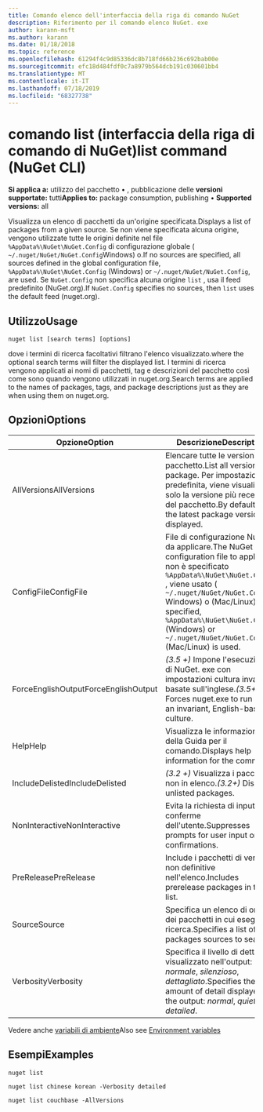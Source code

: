 ```yaml
---
title: Comando elenco dell'interfaccia della riga di comando NuGet
description: Riferimento per il comando elenco NuGet. exe
author: karann-msft
ms.author: karann
ms.date: 01/18/2018
ms.topic: reference
ms.openlocfilehash: 61294f4c9d85336dc8b718fd66b236c692bab00e
ms.sourcegitcommit: efc18d484fdf0c7a8979b564dcb191c030601bb4
ms.translationtype: MT
ms.contentlocale: it-IT
ms.lasthandoff: 07/18/2019
ms.locfileid: "68327738"
---
```

# <a name="list-command-nuget-cli"></a><span data-ttu-id="fe1d3-103">comando list (interfaccia della riga di comando di NuGet)</span><span class="sxs-lookup"><span data-stu-id="fe1d3-103">list command (NuGet CLI)</span></span>

<span data-ttu-id="fe1d3-104">**Si applica a:** utilizzo del pacchetto &bullet; , pubblicazione delle **versioni supportate:** tutti</span><span class="sxs-lookup"><span data-stu-id="fe1d3-104">**Applies to:** package consumption, publishing &bullet; **Supported versions:** all</span></span>

<span data-ttu-id="fe1d3-105">Visualizza un elenco di pacchetti da un'origine specificata.</span><span class="sxs-lookup"><span data-stu-id="fe1d3-105">Displays a list of packages from a given source.</span></span> <span data-ttu-id="fe1d3-106">Se non viene specificata alcuna origine, vengono utilizzate tutte le origini definite nel file `%AppData%\NuGet\NuGet.Config` di configurazione globale ( `~/.nuget/NuGet/NuGet.Config`Windows) o.</span><span class="sxs-lookup"><span data-stu-id="fe1d3-106">If no sources are specified, all sources defined in the global configuration file, `%AppData%\NuGet\NuGet.Config` (Windows) or `~/.nuget/NuGet/NuGet.Config`, are used.</span></span> <span data-ttu-id="fe1d3-107">Se `NuGet.Config` non specifica alcuna origine `list` , usa il feed predefinito (NuGet.org).</span><span class="sxs-lookup"><span data-stu-id="fe1d3-107">If `NuGet.Config` specifies no sources, then `list` uses the default feed (nuget.org).</span></span>

## <a name="usage"></a><span data-ttu-id="fe1d3-108">Utilizzo</span><span class="sxs-lookup"><span data-stu-id="fe1d3-108">Usage</span></span>

```cli
nuget list [search terms] [options]
```

<span data-ttu-id="fe1d3-109">dove i termini di ricerca facoltativi filtrano l'elenco visualizzato.</span><span class="sxs-lookup"><span data-stu-id="fe1d3-109">where the optional search terms will filter the displayed list.</span></span> <span data-ttu-id="fe1d3-110">I termini di ricerca vengono applicati ai nomi di pacchetti, tag e descrizioni del pacchetto così come sono quando vengono utilizzati in nuget.org.</span><span class="sxs-lookup"><span data-stu-id="fe1d3-110">Search terms are applied to the names of packages, tags, and package descriptions just as they are when using them on nuget.org.</span></span>

## <a name="options"></a><span data-ttu-id="fe1d3-111">Opzioni</span><span class="sxs-lookup"><span data-stu-id="fe1d3-111">Options</span></span>

| <span data-ttu-id="fe1d3-112">Opzione</span><span class="sxs-lookup"><span data-stu-id="fe1d3-112">Option</span></span> | <span data-ttu-id="fe1d3-113">Descrizione</span><span class="sxs-lookup"><span data-stu-id="fe1d3-113">Description</span></span> |
| --- | --- |
| <span data-ttu-id="fe1d3-114">AllVersions</span><span class="sxs-lookup"><span data-stu-id="fe1d3-114">AllVersions</span></span> | <span data-ttu-id="fe1d3-115">Elencare tutte le versioni di un pacchetto.</span><span class="sxs-lookup"><span data-stu-id="fe1d3-115">List all versions of a package.</span></span> <span data-ttu-id="fe1d3-116">Per impostazione predefinita, viene visualizzata solo la versione più recente del pacchetto.</span><span class="sxs-lookup"><span data-stu-id="fe1d3-116">By default, only the latest package version is displayed.</span></span> |
| <span data-ttu-id="fe1d3-117">ConfigFile</span><span class="sxs-lookup"><span data-stu-id="fe1d3-117">ConfigFile</span></span> | <span data-ttu-id="fe1d3-118">File di configurazione NuGet da applicare.</span><span class="sxs-lookup"><span data-stu-id="fe1d3-118">The NuGet configuration file to apply.</span></span> <span data-ttu-id="fe1d3-119">Se non è specificato `%AppData%\NuGet\NuGet.Config` , viene usato ( `~/.nuget/NuGet/NuGet.Config` Windows) o (Mac/Linux).</span><span class="sxs-lookup"><span data-stu-id="fe1d3-119">If not specified, `%AppData%\NuGet\NuGet.Config` (Windows) or `~/.nuget/NuGet/NuGet.Config` (Mac/Linux) is used.</span></span>|
| <span data-ttu-id="fe1d3-120">ForceEnglishOutput</span><span class="sxs-lookup"><span data-stu-id="fe1d3-120">ForceEnglishOutput</span></span> | <span data-ttu-id="fe1d3-121">*(3.5 +)* Impone l'esecuzione di NuGet. exe con impostazioni cultura invarianti basate sull'inglese.</span><span class="sxs-lookup"><span data-stu-id="fe1d3-121">*(3.5+)* Forces nuget.exe to run using an invariant, English-based culture.</span></span> |
| <span data-ttu-id="fe1d3-122">Help</span><span class="sxs-lookup"><span data-stu-id="fe1d3-122">Help</span></span> | <span data-ttu-id="fe1d3-123">Visualizza le informazioni della Guida per il comando.</span><span class="sxs-lookup"><span data-stu-id="fe1d3-123">Displays help information for the command.</span></span> |
| <span data-ttu-id="fe1d3-124">IncludeDelisted</span><span class="sxs-lookup"><span data-stu-id="fe1d3-124">IncludeDelisted</span></span> | <span data-ttu-id="fe1d3-125">*(3.2 +)* Visualizza i pacchetti non in elenco.</span><span class="sxs-lookup"><span data-stu-id="fe1d3-125">*(3.2+)* Display unlisted packages.</span></span> |
| <span data-ttu-id="fe1d3-126">NonInteractive</span><span class="sxs-lookup"><span data-stu-id="fe1d3-126">NonInteractive</span></span> | <span data-ttu-id="fe1d3-127">Evita la richiesta di input o conferme dell'utente.</span><span class="sxs-lookup"><span data-stu-id="fe1d3-127">Suppresses prompts for user input or confirmations.</span></span> |
| <span data-ttu-id="fe1d3-128">PreRelease</span><span class="sxs-lookup"><span data-stu-id="fe1d3-128">PreRelease</span></span> | <span data-ttu-id="fe1d3-129">Include i pacchetti di versioni non definitive nell'elenco.</span><span class="sxs-lookup"><span data-stu-id="fe1d3-129">Includes prerelease packages in the list.</span></span> |
| <span data-ttu-id="fe1d3-130">Source</span><span class="sxs-lookup"><span data-stu-id="fe1d3-130">Source</span></span> | <span data-ttu-id="fe1d3-131">Specifica un elenco di origini dei pacchetti in cui eseguire la ricerca.</span><span class="sxs-lookup"><span data-stu-id="fe1d3-131">Specifies a list of packages sources to search.</span></span> |
| <span data-ttu-id="fe1d3-132">Verbosity</span><span class="sxs-lookup"><span data-stu-id="fe1d3-132">Verbosity</span></span> | <span data-ttu-id="fe1d3-133">Specifica il livello di dettaglio visualizzato nell'output: *normale*, *silenzioso*, *dettagliato*.</span><span class="sxs-lookup"><span data-stu-id="fe1d3-133">Specifies the amount of detail displayed in the output: *normal*, *quiet*, *detailed*.</span></span> |

<span data-ttu-id="fe1d3-134">Vedere anche [variabili di ambiente](cli-ref-environment-variables.md)</span><span class="sxs-lookup"><span data-stu-id="fe1d3-134">Also see [Environment variables](cli-ref-environment-variables.md)</span></span>

## <a name="examples"></a><span data-ttu-id="fe1d3-135">Esempi</span><span class="sxs-lookup"><span data-stu-id="fe1d3-135">Examples</span></span>

```cli
nuget list

nuget list chinese korean -Verbosity detailed

nuget list couchbase -AllVersions
```
